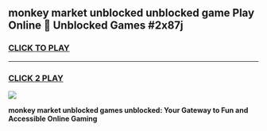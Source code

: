 
## monkey market unblocked unblocked game Play Online 👋 Unblocked Games #2x87j
<h3>
<a href="https://premium.freeplayer.one?title=monkey_market_unblocked&ref=21F">CLICK TO PLAY</a></h3>
<hr>

<h3>
<a href="https://premium.freeplayer.one?title=monkey_market_unblocked&ref=21F">CLICK 2 PLAY</a>
  
</h3>

<a href="https://premium.freeplayer.one?title=monkey_market_unblocked&ref=21F/"><img src="https://clearcache.store/games.png"></a>


**monkey market unblocked games unblocked: Your Gateway to Fun and Accessible Online Gaming**
